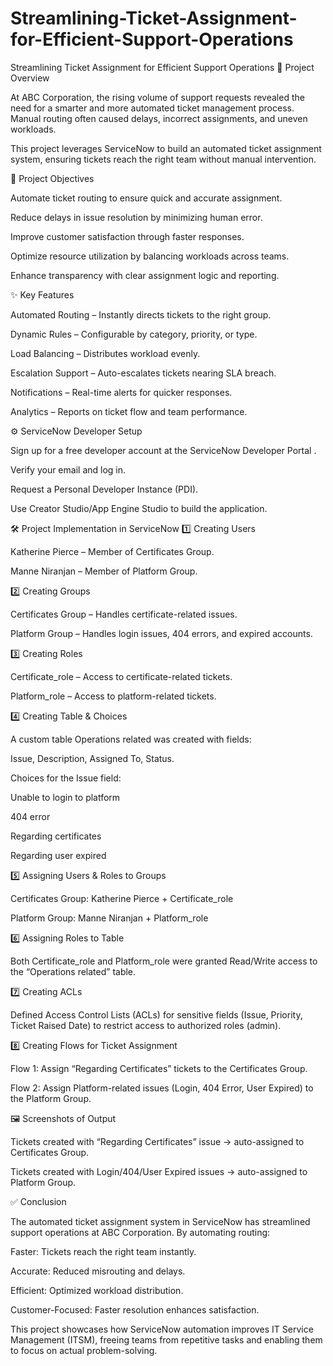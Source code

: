 # Streamlining-Ticket-Assignment-for-Efficient-Support-Operations
Streamlining Ticket Assignment for Efficient Support Operations
📄 Project Overview

At ABC Corporation, the rising volume of support requests revealed the need for a smarter and more automated ticket management process. Manual routing often caused delays, incorrect assignments, and uneven workloads.

This project leverages ServiceNow to build an automated ticket assignment system, ensuring tickets reach the right team without manual intervention.

🎯 Project Objectives

Automate ticket routing to ensure quick and accurate assignment.

Reduce delays in issue resolution by minimizing human error.

Improve customer satisfaction through faster responses.

Optimize resource utilization by balancing workloads across teams.

Enhance transparency with clear assignment logic and reporting.

✨ Key Features

Automated Routing – Instantly directs tickets to the right group.

Dynamic Rules – Configurable by category, priority, or type.

Load Balancing – Distributes workload evenly.

Escalation Support – Auto-escalates tickets nearing SLA breach.

Notifications – Real-time alerts for quicker responses.

Analytics – Reports on ticket flow and team performance.

⚙️ ServiceNow Developer Setup

Sign up for a free developer account at the ServiceNow Developer Portal
.

Verify your email and log in.

Request a Personal Developer Instance (PDI).

Use Creator Studio/App Engine Studio to build the application.

🛠️ Project Implementation in ServiceNow
1️⃣ Creating Users

Katherine Pierce – Member of Certificates Group.

Manne Niranjan – Member of Platform Group.

2️⃣ Creating Groups

Certificates Group – Handles certificate-related issues.

Platform Group – Handles login issues, 404 errors, and expired accounts.

3️⃣ Creating Roles

Certificate_role – Access to certificate-related tickets.

Platform_role – Access to platform-related tickets.

4️⃣ Creating Table & Choices

A custom table Operations related was created with fields:

Issue, Description, Assigned To, Status.

Choices for the Issue field:

Unable to login to platform

404 error

Regarding certificates

Regarding user expired

5️⃣ Assigning Users & Roles to Groups

Certificates Group: Katherine Pierce + Certificate_role

Platform Group: Manne Niranjan + Platform_role

6️⃣ Assigning Roles to Table

Both Certificate_role and Platform_role were granted Read/Write access to the “Operations related” table.

7️⃣ Creating ACLs

Defined Access Control Lists (ACLs) for sensitive fields (Issue, Priority, Ticket Raised Date) to restrict access to authorized roles (admin).

8️⃣ Creating Flows for Ticket Assignment

Flow 1: Assign “Regarding Certificates” tickets to the Certificates Group.

Flow 2: Assign Platform-related issues (Login, 404 Error, User Expired) to the Platform Group.

🖼️ Screenshots of Output

Tickets created with “Regarding Certificates” issue → auto-assigned to Certificates Group.

Tickets created with Login/404/User Expired issues → auto-assigned to Platform Group.

✅ Conclusion

The automated ticket assignment system in ServiceNow has streamlined support operations at ABC Corporation. By automating routing:

Faster: Tickets reach the right team instantly.

Accurate: Reduced misrouting and delays.

Efficient: Optimized workload distribution.

Customer-Focused: Faster resolution enhances satisfaction.

This project showcases how ServiceNow automation improves IT Service Management (ITSM), freeing teams from repetitive tasks and enabling them to focus on actual problem-solving.
